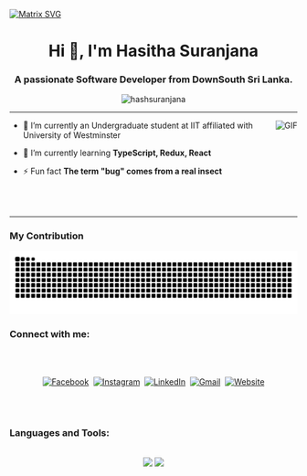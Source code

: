 [![Matrix SVG](https://raw.githubusercontent.com/rodrigograca31/rodrigograca31/master/matrix.svg)](https://hashsuranjana.github.io/)
 <br>
<h1 align="center">Hi 👋, I'm Hasitha Suranjana</h1>
<h3 align="center">A passionate Software Developer from DownSouth Sri Lanka.</h3>

<p align="center"> <img src="https://komarev.com/ghpvc/?username=hashsuranjana&label=Profile%20views&color=0e75b6&style=flat" alt="hashsuranjana" /> </p>



---
<img align="right" alt="GIF" height="160px" src="https://media.giphy.com/media/du3J3cXyzhj75IOgvA/giphy.gif" />

- 🔭 I’m currently an Undergraduate student at IIT affiliated with University of Westminster

- 🌱 I’m currently learning **TypeScript, Redux, React**
  
- ⚡ Fun fact **The term "bug" comes from a real insect** <br><br><br><br>

---
<div>
<h3>My Contribution </h3>
 
![snake gif](https://github.com/HashSuranjana/HashSuranjana/blob/output/github-contribution-grid-snake-dark.svg)

 

</div>

<h3 align="left">Connect with me:</h3><br>
<p align="center">
<br>
<a href="https://web.facebook.com/hasithasuranjana.wijesinghe" target=_blank><img src="https://img.shields.io/badge/facebook-%231877F2.svg?&style=for-the-badge&logo=facebook&logoColor=white" alt="Facebook" /></a>&nbsp;
<a href=""><img src="https://img.shields.io/badge/instagram-%23E4405F.svg?&style=for-the-badge&logo=instagram&logoColor=white" alt="Instagram" /></a>&nbsp;
<a href="www.linkedin.com/in/hasitha-suranjana-b3b64a244" ><img src="https://img.shields.io/badge/linkedin-%230077B5.svg?&style=for-the-badge&logo=linkedin&logoColor=white" alt="LinkedIn" /></a>&nbsp;
<a href="mailto:hasithasuranjana12@gmail.com"><img src="https://img.shields.io/badge/gmail-%23D14836.svg?&style=for-the-badge&logo=gmail&logoColor=white" alt="Gmail"/></a>&nbsp;
<a href="https://hashsuranjana.github.io/"><img alt="Website" src="https://img.shields.io/website?style=for-the-badge&up_message=portfolio&url=https%3A%2F%2Fkkvanonymous.github.io%2F"></a>
</p>
<br><br>

<h3 align="left">Languages and Tools:</h3><br>
<div align="center">
    <img src="https://skillicons.dev/icons?i=python,java,mysql,kotlin,javascript,php,cpp,laravel,html,css" />
    <img src="https://skillicons.dev/icons?i=react,next,sass,flutter,postgresql,prisma,postman,vscode,github,figma,git,firebase" /><br>
    
</div>
